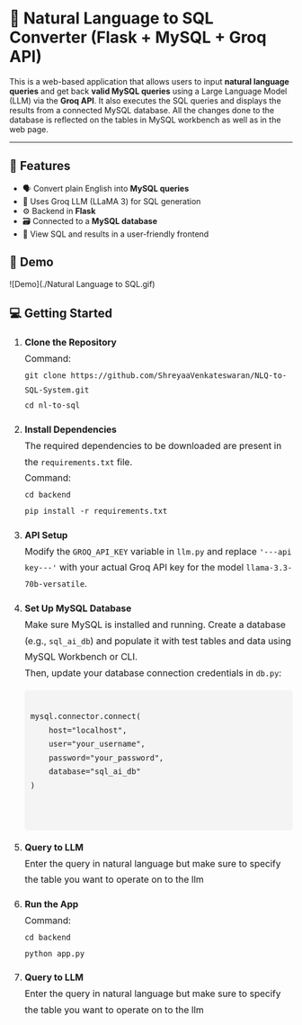 # 🧠 Natural Language to SQL Converter (Flask + MySQL + Groq API)

This is a web-based application that allows users to input **natural language queries** and get back **valid MySQL queries** using a Large Language Model (LLM) via the **Groq API**. It also executes the SQL queries and displays the results from a connected MySQL database. All the changes done to the database is reflected on the tables in MySQL workbench as well as in the web page. 

---

## 📌 Features

- 🗣 Convert plain English into **MySQL queries**
- 🧠 Uses Groq LLM (LLaMA 3) for SQL generation
- ⚙️ Backend in **Flask**
- 🗃 Connected to a **MySQL database**
- 🧩 View SQL and results in a user-friendly frontend



## 🚀 Demo

![Demo](./Natural Language to SQL.gif)



## 💻 Getting Started

<ol style="line-height: 1.8; font-size: 16px;">
  <li style="margin-bottom: 15px;">
    <strong>Clone the Repository</strong><br>
    Command:<br>
    <code>git clone https://github.com/ShreyaaVenkateswaran/NLQ-to-SQL-System.git</code><br>
    <code>cd nl-to-sql</code>
  </li>

  <li style="margin-bottom: 15px;">
    <strong>Install Dependencies</strong><br>
    The required dependencies to be downloaded are present in the <code>requirements.txt</code> file.<br>
    Command:<br>
    <code>cd backend</code><br>
    <code>pip install -r requirements.txt</code>
  </li>

  <li style="margin-bottom: 15px;">
    <strong>API Setup</strong><br>
    Modify the <code>GROQ_API_KEY</code> variable in <code>llm.py</code> and replace <code>'---api key---'</code> with your actual Groq API key for the model <code>llama-3.3-70b-versatile</code>.
  </li>

  <li style="margin-bottom: 15px;">
    <strong>Set Up MySQL Database</strong><br>
    Make sure MySQL is installed and running. Create a database (e.g., <code>sql_ai_db</code>) and populate it with test tables and data using MySQL Workbench or CLI.<br>
    Then, update your database connection credentials in <code>db.py</code>:
    <pre style="background-color: #f4f4f4; padding: 10px; border-radius: 5px;">
<code>
mysql.connector.connect(
    host="localhost",
    user="your_username",
    password="your_password",
    database="sql_ai_db"
)
</code>
    </pre>
  </li>

  <li style="margin-bottom: 15px;">
    <strong>Query to LLM</strong><br>
    Enter the query in natural language but make sure to specify the table you want to operate on to the llm
  </li>

  <li style="margin-bottom: 15px;">
    <strong>Run the App</strong><br>
     Command:<br>
    <code>cd backend</code><br>
    <code>python app.py</code>
  </li>

 <li style="margin-bottom: 15px;">
    <strong>Query to LLM</strong><br>
    Enter the query in natural language but make sure to specify the table you want to operate on to the llm
  </li>  
</ol>



  
